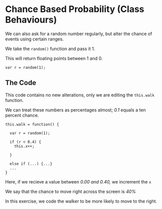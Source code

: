 # Chance Based Probability (Class Behaviours)
We can also ask for a random number regularly, but alter the chance of events using certain ranges.

We take the `random()` function and pass it 1.

This will return floating points between 1 and 0.

```
var r = random(1);
```

## The Code
This code contains no new alterations, only we are editing the `this.walk` function.

We can treat these numbers as percentages almost; _0.1_ equals a ten percent chance.

```
this.walk = function() {
  
  var r = random(1);
  
  if (r < 0.4) {
    this.x++;
  
  }
  
  else if (...) {...}
  ...
}
```

Here, if we recieve a value between _0.00 and 0.40,_ we increment the `x`

We say that the chance to move right across the screen is _40%_

In this exercise, we code the walker to be more likely to move to the right.
